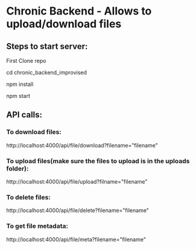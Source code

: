 # Chronic Backend - Allows to upload/download files

## Steps to start server:

First Clone repo

cd chronic_backend_improvised

npm install

npm start

## API calls:

### To download files:

http://localhost:4000/api/file/download?filename="filename"

### To upload files(make sure the files to upload is in the uploads folder):

http://localhost:4000/api/file/upload?filname="filename"

### To delete files:

http://localhost:4000/api/file/delete?filename="filename"

### To get file metadata:

http://localhost:4000/api/file/meta?filename="filename"
